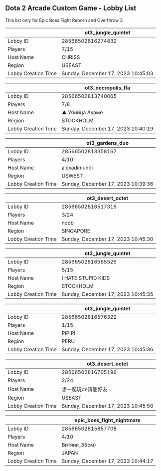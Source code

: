 ## Dota 2 Arcade Custom Game - Lobby List

This list only for Epic Boss Fight Reborn and Overthrow 3

|  | ot3_jungle_quintet |
| ------ | ------ |
| Lobby ID | 28566502816274832 |
| Players | 7/15 |
| Host Name | CHRISS |
| Region | USEAST |
| Lobby Creation Time | Sunday, December 17, 2023 10:45:03 |


|  | ot3_necropolis_ffa |
| ------ | ------ |
| Lobby ID | 28566502813740065 |
| Players | 7/8 |
| Host Name | ▲ Убийца Акаме |
| Region | STOCKHOLM |
| Lobby Creation Time | Sunday, December 17, 2023 10:40:19 |


|  | ot3_gardens_duo |
| ------ | ------ |
| Lobby ID | 28566502813358167 |
| Players | 4/10 |
| Host Name | alexadimundi |
| Region | USWEST |
| Lobby Creation Time | Sunday, December 17, 2023 10:39:36 |


|  | ot3_desert_octet |
| ------ | ------ |
| Lobby ID | 28566502816517319 |
| Players | 3/24 |
| Host Name | noob |
| Region | SINGAPORE |
| Lobby Creation Time | Sunday, December 17, 2023 10:45:30 |


|  | ot3_jungle_quintet |
| ------ | ------ |
| Lobby ID | 28566502816565525 |
| Players | 5/15 |
| Host Name | I HATE STUPID KIDS |
| Region | STOCKHOLM |
| Lobby Creation Time | Sunday, December 17, 2023 10:45:35 |


|  | ot3_jungle_quintet |
| ------ | ------ |
| Lobby ID | 28566502816576322 |
| Players | 1/15 |
| Host Name | PIPIPI |
| Region | PERU |
| Lobby Creation Time | Sunday, December 17, 2023 10:45:36 |


|  | ot3_desert_octet |
| ------ | ------ |
| Lobby ID | 28566502816705196 |
| Players | 2/24 |
| Host Name | 想一起玩de请删好友 |
| Region | USEAST |
| Lobby Creation Time | Sunday, December 17, 2023 10:45:50 |


|  | epic_boss_fight_nightmare |
| ------ | ------ |
| Lobby ID | 28566502815857708 |
| Players | 4/10 |
| Host Name | Витяня_35см) |
| Region | JAPAN |
| Lobby Creation Time | Sunday, December 17, 2023 10:44:17 |


